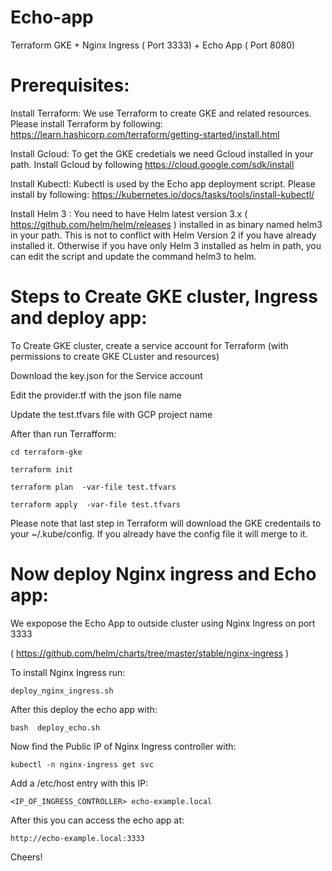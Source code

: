# Echo-app
Terraform GKE + Nginx Ingress ( Port 3333) + Echo App ( Port 8080)

# Prerequisites:

Install Terraform: We use Terraform to create GKE and related resources.
Please install Terraform by following: https://learn.hashicorp.com/terraform/getting-started/install.html


Install Gcloud: To get the GKE credetials we need Gcloud installed in your path.
Install Gcloud by following https://cloud.google.com/sdk/install

Install Kubectl: Kubectl is used by the Echo app deployment script. Please install by following: https://kubernetes.io/docs/tasks/tools/install-kubectl/


Install Helm 3 : 
You need to have Helm latest version 3.x ( https://github.com/helm/helm/releases ) installed in as binary named helm3 in your path. This is not to conflict with Helm Version 2 if you have already installed it. Otherwise if you have only Helm 3 installed as helm in path, you can edit the script and update the command helm3 to helm.


# Steps to Create GKE cluster, Ingress and deploy app:


To Create GKE cluster, create a service account for Terraform  (with permissions to create GKE CLuster and resources)

Download the key.json for the Service account

Edit the provider.tf with the json file name

Update the test.tfvars file with GCP project name

After than run Terrafform:

`cd terraform-gke`

 `terraform init`

`terraform plan  -var-file test.tfvars`

`terraform apply  -var-file test.tfvars`

Please note that last step in Terraform will download the GKE credentails to your ~/.kube/config. If you already have the config file it will merge to it.

# Now deploy Nginx ingress and Echo app:

We expopose the Echo App to outside cluster using Nginx Ingress on port 3333

( https://github.com/helm/charts/tree/master/stable/nginx-ingress )

To install Nginx Ingress run:


`deploy_nginx_ingress.sh
`

After this deploy the echo app with:


`
bash  deploy_echo.sh
`

Now find the Public IP of Nginx Ingress controller with:


`kubectl -n nginx-ingress get svc`

Add a /etc/host entry with this IP:


`<IP_OF_INGRESS_CONTROLLER> echo-example.local`


After this you can access the echo app at:

`http://echo-example.local:3333`

Cheers!
